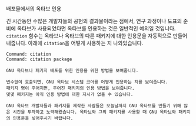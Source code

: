 배포물에서의 옥타브 인용

 긴 시간동안 수많은 개발자들의 공헌의 결과물이라는 점에서, 연구 과정이나 도표의 준비에 옥타브가 사용되었다면 옥타브를 인용하는 것은 일반적인 예의일 것입니다. `citation` 함수는 옥타브나 옥타브의 다른 패키지에 대한 인용문을 자동적으로 만들어 내줍니다. 아래에 `citation`을 어떻게 사용하는 지 나와있습니다.

```
Command: citation
Command: citation package
```

    GNU 옥타브나 패키지 배포를 위한 인용을 위한 방법을 보여줍니다.

	변수없이 호출되면, GNU 옥타브 시스템 코어를 어떻게 인용하는 지를 보여줍니다.
	패키지 명이 주어지면, 주어진 패키지의 인용 방법을 보여줍니다.
	몇몇 패키지는 아직 인용 방법에 대한 지시가 없을 수 있습니다.

	GNU 옥타브 개발자들과 패키지를 제작한 사람들은 오늘날까지 GNU 옥타브를 만들기 위해 많은 시간을 투자하고 노력해왔습니다. 옥타브와 그외 패키지를 사용할 때 GNU 옥타브와 패키지의 인용문을 넣어주시기 바랍니다.
